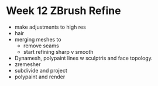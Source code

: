 # Week 12 ZBrush Refine

* make adjustments to high res
* hair
* merging meshes to 
  - remove seams
  - start refining sharp v smooth
* Dynamesh, polypaint lines w sculptris and face topology.
* zremesher
* subdivide and project
* polypaint and render
